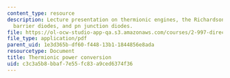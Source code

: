 ```yaml
---
content_type: resource
description: Lecture presentation on thermionic engines, the Richardson formula, Schottky
  barrier diodes, and pn junction diodes.
file: https://ol-ocw-studio-app-qa.s3.amazonaws.com/courses/2-997-direct-solar-thermal-to-electrical-energy-conversion-technologies-fall-2009/c3c3a5b8bbaf7e55fc83a9ced6374f36_MIT2_997F09_lec06.pdf
file_type: application/pdf
parent_uid: 1e3d365b-df60-f448-13b1-1844856e8ada
resourcetype: Document
title: Thermionic power conversion
uid: c3c3a5b8-bbaf-7e55-fc83-a9ced6374f36
---
```

